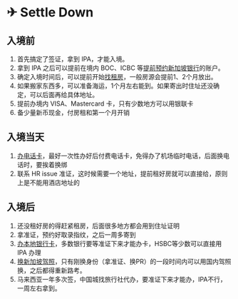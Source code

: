 # ✈ Settle Down

## 入境前

1. 首先搞定了签证，拿到 IPA，才能入境。
2. 拿到 IPA 之后可以提前在境内 BOC、ICBC 等[提前预约新加坡银行](jin-rong/yin-hang.md#1-guo-nei-kai-hu)的账户。
3. 确定入境时间后，可以提前开始[找租房](ju-zhu/zhu-fang.md#zu-fang)，一般房源会提前1、2个月放出。
4. 如果搬家东西多，可以准备海运，1个月左右能到。如果寄出时住址还没确定，可以后面再给具体地址。
5. 提前办境内 VISA、Mastercard 卡，只有少数地方可以用银联卡
6. 备少量新币现金，付房租和第一个月开销

## 入境当天

1. [办电话卡](ju-zhu/dian-hua-wang.md#dian-hua)，最好一次性办好后付费电话卡，免得办了机场临时电话，后面换电话时，要挨着换绑
2. 联系 HR issue 准证，这时候需要一个地址，提前租好房就可以直接给，原则上是不能用酒店地址的

## 入境后

1. 还没租好房的得赶紧租房，后面很多地方都会用到住址证明
2. 拿准证，预约好取录指纹，之后一周多寄到
3. [办本地银行卡](jin-rong/yin-hang.md#2-ben-di-kai-hu)，多数银行要等准证下来才能办卡，HSBC等少数可以直接用 IPA 办理
4. [换新加坡驾照](https://www.yan.sg/liangogujiazhaonhuhaunge/)，只有刚换身份（拿准证、换PR）的一段时间内可以用国内驾照换，之后都得重新路考。
5. 马来西亚一年多次签，中国城找旅行社代办，要准证下来才能办，IPA不行，一周左右拿到。
